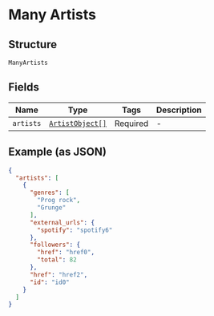 
# Many Artists

## Structure

`ManyArtists`

## Fields

| Name | Type | Tags | Description |
|  --- | --- | --- | --- |
| `artists` | [`ArtistObject[]`](../../doc/models/artist-object.md) | Required | - |

## Example (as JSON)

```json
{
  "artists": [
    {
      "genres": [
        "Prog rock",
        "Grunge"
      ],
      "external_urls": {
        "spotify": "spotify6"
      },
      "followers": {
        "href": "href0",
        "total": 82
      },
      "href": "href2",
      "id": "id0"
    }
  ]
}
```

